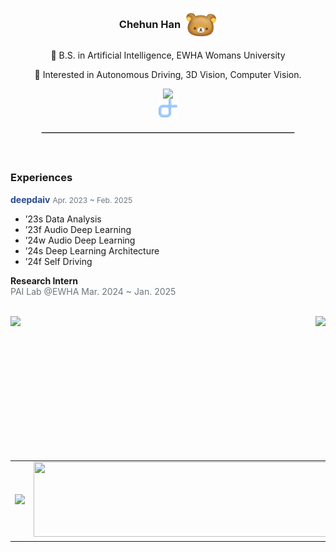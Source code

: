 <div align="center">
  <h3 style="display: flex; align-items: center; justify-content: center; gap: 8px;">
    Chehun Han 
    <img src="kuma.jpg" width="50" height="50" style="vertical-align: middle;" />
  </h3>

  <p>🏫 B.S. in Artificial Intelligence, EWHA Womans University</p>
  <p>🚗 Interested in Autonomous Driving, 3D Vision, Computer Vision.</p>

  <div style="display: flex; justify-content: center; align-items: center; gap: 10px;">
    <a href="https://velog.io/@chehun1216" style="text-decoration: none; display: inline-flex; align-items: center; border-bottom: none; outline: none; border: none;">
      <img src="https://velog-readme-stats.vercel.app/api/badge?name=chaenyang.log" style="display: block; border-bottom: none; outline: none; border: none;" />
    </a>
  </div>
  
  <div style="display: flex; justify-content: center; align-items: center; gap: 10px;">
    <a href="https://nyangche.github.io">
        <img src="logo.png" alt="Logo" width="30">
    </a>
  </div>


  <hr style="width: 80%; border: 1px solid lightgray; margin: 20px auto;">
</div>




<br>

### Experiences

<a href="https://deepdaiv.oopy.io/" style="color:#264a8e; text-decoration:none;"><b>deepdaiv</b></a>
<span style="color:#6c757d; font-size:12px;">Apr. 2023 ~ Feb. 2025</span>  


- ’23s Data Analysis  
- ’23f Audio Deep Learning
- ’24w Audio Deep Learning
- ’24s Deep Learning Architecture  
- ’24f Self Driving  

**Research Intern**  
<span style="color:#6c757d; font-size:14px;">PAI Lab @EWHA Mar. 2024 ~ Jan. 2025</span>


<br>


<div style="display: flex; justify-content: space-between;">
  <img src="https://github-readme-stats.vercel.app/api?username=nyangche&show_icons=true&theme=transparent&cache_seconds=1800" height="200"/>
  <img src="https://github-readme-stats.vercel.app/api/top-langs/?username=nyangche&hide=c%23,powershell,Mathematica,Ruby,Objective-C,Objective-C%2b%2b,Cuda&title_color=61dafb&text_color=ffffff&icon_color=61dafb&bg_color=20232a&langs_count=8&layout=compact&border_color=61dafb&hide_border=true&size_weight=0.5&count_weight=0.5" height="200"/>
</div>


<br>

<table align="center" style="border-collapse: collapse; border: none;">
  <tr style="border: none;">
    <td style="border: none; text-align: center;">
      <a href="https://github.com/devxb/gitanimals">
        <img src="https://render.gitanimals.org/farms/{nyangche}" width="500"/>
      </a>
    </td>
    <td style="border: none; text-align: center;">
      <a href="https://github.com/devxb/gitanimals">
        <img src="https://render.gitanimals.org/lines/{nyangche}?pet-id=1" width="500" height="120"/>
      </a>
    </td>
  </tr>
</table>

